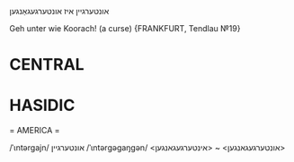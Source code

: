 אונטערגיין
איז אונטערגעגאַנגען

Geh unter wie Koorach! (a curse)
{FRANKFURT, Tendlau №19}

CENTRAL
========

HASIDIC
=======
= AMERICA = 

/ˈɩntərgajn/ אונטערגיין
/ˈɩntərgəgaŋgən/ <אונטערגעגאנגען> ~ <אינטערגעגאנגען> 